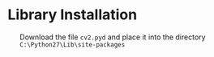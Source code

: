 <h1>Library Installation</code> </h1>

<ul>Download the file <code>cv2.pyd</code> and place it into the directory <code>C:\Python27\Lib\site-packages</code> </ul>

